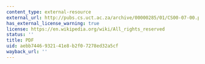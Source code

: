 ```yaml
---
content_type: external-resource
external_url: http://pubs.cs.uct.ac.za/archive/00000285/01/CS00-07-00.pdf
has_external_license_warning: true
license: https://en.wikipedia.org/wiki/All_rights_reserved
status: ''
title: PDF
uid: aebb7446-9321-41e8-b2f0-7278ed32a5cf
wayback_url: ''
---
```

